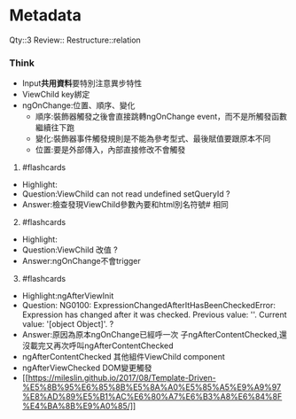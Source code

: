 # Metadata
Qty::3
Review::
Restructure::relation

### Think

- Input**共用資料**要特別注意異步特性
- ViewChild key綁定
- ngOnChange:位置、順序、變化
  - 順序:裝飾器觸發之後會直接跳轉ngOnChange event，而不是所觸發函數繼續往下跑
  - 變化:裝飾器事件觸發規則是不能為參考型式、最後賦值要跟原本不同
  - 位置:要是外部傳入，內部直接修改不會觸發


1. #flashcards
- Highlight:
- Question:ViewChild can not read undefined setQueryId
?
- Answer:檢查發現ViewChild參數內要和html別名符號# 相同

2. #flashcards
- Highlight:
- Question:ViewChild 改值
?
- Answer:ngOnChange不會trigger

3. #flashcards
- Highlight:ngAfterViewInit
- Question: NG0100: ExpressionChangedAfterItHasBeenCheckedError: Expression has changed after it was checked. Previous value: ''. Current value: '[object Object]'.
?
- Answer:原因為原本ngOnChange已經呼一次 子ngAfterContentChecked,還沒載完又再次呼叫ngAfterContentChecked
- ngAfterContentChecked 其他組件ViewChild component
- ngAfterViewChecked DOM變更觸發
- [[https://mileslin.github.io/2017/08/Template-Driven-%E5%8B%95%E6%85%8B%E5%8A%A0%E5%85%A5%E9%A9%97%E8%AD%89%E5%B1%AC%E6%80%A7%E6%B3%A8%E6%84%8F%E4%BA%8B%E9%A0%85/]]


